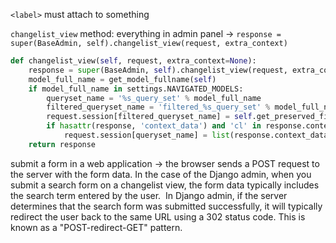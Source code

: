 
`<label>` must attach to something

`changelist_view` method:
everything in admin panel -> 
`response = super(BaseAdmin, self).changelist_view(request, extra_context)`


```python
def changelist_view(self, request, extra_context=None):  
    response = super(BaseAdmin, self).changelist_view(request, extra_context)  
    model_full_name = get_model_fullname(self)  
    if model_full_name in settings.NAVIGATED_MODELS:  
        queryset_name = '%s_query_set' % model_full_name  
        filtered_queryset_name = 'filtered_%s_query_set' % model_full_name  
        request.session[filtered_queryset_name] = self.get_preserved_filters(request) != ''  
        if hasattr(response, 'context_data') and 'cl' in response.context_data:  
            request.session[queryset_name] = list(response.context_data["cl"].queryset.values('pk'))  
    return response
```



submit a form in a web application -> the browser sends a POST request to the server with the form data.
In the case of the Django admin, when you submit a search form on a changelist view, the form data typically includes the search term entered by the user.  In Django admin, if the server determines that the search form was submitted successfully, it will typically redirect the user back to the same URL using a 302 status code. This is known as a "POST-redirect-GET" pattern.



